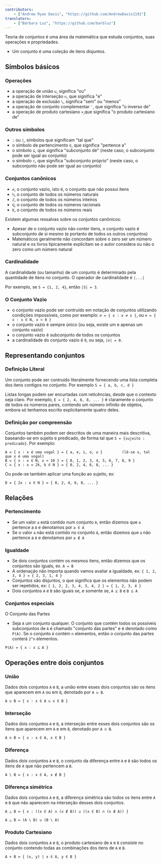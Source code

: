 ```yaml
---
contributors:
    - ["Andrew Ryan Davis", "https://github.com/AndrewDavis1191"]
translators:
    - ["Bárbara Luz", "https://github.com/barbluz"]
---
```


Teoria de conjuntos é uma área da matemática que estuda conjuntos, suas operações e propriedades.
- Um conjunto é uma coleção de itens disjuntos.

## Símbolos básicos

### Operações
- a operação de união `∪`, significa "ou"
- a operação de interseção `∩`, que significa "e"
- a operação de exclusão `\`, significa "sem" ou "menos"
- a operação de conjunto complementar `'`, que significa "o inverso de"
- a operação de produto cartesiano `×`,que significa "o produto cartesiano de"

### Outros símbolos
- `:` ou `|`, símbolos que significam "tal que"
- o símbolo de pertencimento `∈`, que significa "pertence a"
- o símbolo `⊆`, que significa "subconjunto de" (neste caso, o subconjunto pode ser igual ao conjunto)
- o símbolo `⊂`, que significa "subconjunto próprio" (neste caso, o subconjunto não pode ser igual ao conjunto)

### Conjuntos canônicos
- `∅`, o conjunto vazio, isto é, o conjunto que não possui itens
- `ℕ`, o conjunto de todos os números naturais
- `ℤ`, o conjunto de todos os números inteiros
- `ℚ`, o conjunto de todos os números racionais
- `ℝ`, o conjunto de todos os números reais

Existem algumas ressalvas sobre os conjuntos canônicos:
- Apesar de o conjunto vazio não conter itens, o conjunto vazio é subconjunto de si mesmo (e portanto de todos os outros conjuntos)
- Matemáticos geralmente não concordam sobre o zero ser um número natural e os livros tipicamente explicitam se o autor considera ou não o zero como um número natural


### Cardinalidade
A cardinalidade (ou tamanho) de um conjunto é determinado pela quantidade de itens no conjunto. O operador de cardinalidade é `|...|`

Por exemplo, se `S = {1, 2, 4}`, então `|S| = 3`.

### O Conjunto Vazio
- o conjunto vazio pode ser contruído em notação de conjuntos utilizando condições impossíveis, como por exemplo: `∅ = { x : x ≠ x }`, ou `∅ = { x : x ∈ N, x < 0 }`
- o conjunto vazio é sempre único (ou seja, existe um e apenas um conjunto vazio)
- o conjunto vazio é subconjunto de todos os conjuntos
- a cardinalidade do conjunto vazio é `0`, ou seja, `|∅| = 0`.

## Representando conjuntos

### Definição Literal
Um conjunto pode ser contruído literalmente fornecendo uma lista completa dos itens contigos no conjunto. Por exemplo `S = { a, b, c, d }`

Listas longas podem ser encurtadas com reticências, desde que o contexto seja claro. Por exemplo, `E = { 2, 4, 6, 8, ... }` é claramente o conjunto de todos os números pares, contendo um número infinito de objetos, embora só tenhamos escrito explicitamente quatro deles.

### Definição por compreensão
Conjuntos também podem ser descritos de uma maneira mais descritiva, baseando-se em sujeito e predicado, de forma tal que `S = {sujeito : predicado}`. Por exemplo:

```
A = { x : x é uma vogal } = { a, e, i, o, u }         (lê-se x, tal que x é uma vogal)
B = { x : x ∈ N, x < 10 } = { 0, 1, 2, 3, 4, 5, 6, 7, 8, 9 }
C = { x : x = 2k, k ∈ N } = { 0, 2, 4, 6, 8, ... }
```

Ou pode-se também aplicar uma função ao sujeito, ex:

```
D = { 2x : x ∈ N } = { 0, 2, 4, 6, 8, ... }
```

## Relações

### Pertencimento
- Se um valor `a` está contido num conjunto `A`, então dizemos que `a` pertence a `A` e denotamos por `a ∈ A`
- Se o valor `a` não está contido no conjunto `A`, então dizemos que `a` não pertence a `A` e denotamos por `a ∉ A`

### Igualdade
- Se dois conjuntos contém os mesmos itens, então dizemos que os conjuntos são iguals, ex. `A = B`
- A ordenação não importa quando vamos avaliar a igualdade, ex: `{ 1, 2, 3, 4 } = { 2, 3, 1, 4 }`
- Conjuntos são disjuntos, o que significa que os elementos não podem ser repetidos, ex: `{ 1, 2, 2, 3, 4, 3, 4, 2 } = { 1, 2, 3, 4 }`
- Dois conjuntos `A` e `B` são iguais se, e somente se, `A ⊆ B` e `B ⊆ A`

### Conjuntos especiais
O Conjunto das Partes
- Seja `A` um conjunto qualquer. O conjunto que contém todos os possíveis subconjuntos de `A` é chamado "conjunto das partes" e é denotado como `P(A)`. Se o conjunto `A` contém `n` elementos, então o conjunto das partes conterá `2^n` elementos.

```
P(A) = { x : x ⊆ A }
```

## Operações entre dois conjuntos

### União
Dados dois conjuntos `A` e `B`, a união entre esses dois conjuntos são os itens que aparecem em `A` ou em `B`, denotado por `A ∪ B`.

```
A ∪ B = { x : x ∈ A ∪ x ∈ B }
```

### Interseção
Dados dois conjuntos `A` e `B`, a interseção entre esses dois conjuntos são os itens que aparecem em `A` e em `B`, denotado por `A ∩ B`.

```
A ∩ B = { x : x ∈ A, x ∈ B }
```

### Diferença
Dados dois conjuntos `A` e `B`, o conjunto da diferença entre `A` e `B` são todos os itens de `A` que não pertencem a `B`.

```
A \ B = { x : x ∈ A, x ∉ B }
```

### Diferença simétrica
Dados dois conjuntos `A` e `B`, a diferença simétrica são todos os itens entre `A` e `B` que não aparecem na interseção desses dois conjuntos.

```
A △ B = { x : ((x ∈ A) ∩ (x ∉ B)) ∪ ((x ∈ B) ∩ (x ∉ A)) }

A △ B = (A \ B) ∪ (B \ A)
```

### Produto Cartesiano
Dados dois conjuntos `A` e `B`, o produto cartesiano de `A` e `B` consiste no conjunto contendo todas as combinações dos itens de `A` e `B`.

```
A × B = { (x, y) | x ∈ A, y ∈ B }
```


